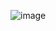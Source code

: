 
![image](https://github.com/jeungdong/CodingTest/assets/93365714/018043f0-0fb5-417a-95fe-04ef39ba746c)

